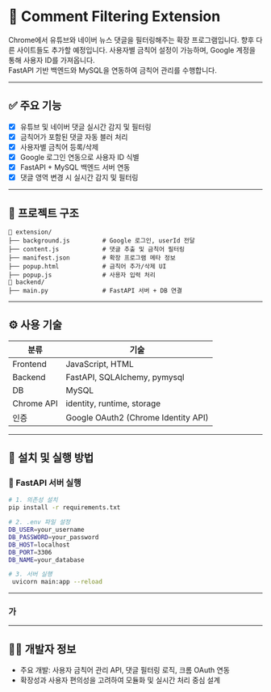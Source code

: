 # 🧼 Comment Filtering Extension

Chrome에서 유튜브와 네이버 뉴스 댓글을 필터링해주는 확장 프로그램입니다. 향후 다른 사이트들도 추가할 예정입니다.
사용자별 금칙어 설정이 가능하며, Google 계정을 통해 사용자 ID를 가져옵니다.  
FastAPI 기반 백엔드와 MySQL을 연동하여 금칙어 관리를 수행합니다.

---

## ✅ 주요 기능

- [x] 유튜브 및 네이버 댓글 실시간 감지 및 필터링  
- [x] 금칙어가 포함된 댓글 자동 블러 처리  
- [x] 사용자별 금칙어 등록/삭제  
- [x] Google 로그인 연동으로 사용자 ID 식별  
- [x] FastAPI + MySQL 백엔드 서버 연동  
- [x] 댓글 영역 변경 시 실시간 감지 및 필터링

---

## 🧩 프로젝트 구조

```
📁 extension/
├── background.js         # Google 로그인, userId 전달
├── content.js            # 댓글 추출 및 금칙어 필터링
├── manifest.json         # 확장 프로그램 메타 정보
├── popup.html            # 금칙어 추가/삭제 UI
├── popup.js              # 사용자 입력 처리
📁 backend/
├── main.py               # FastAPI 서버 + DB 연결
```

---

## ⚙️ 사용 기술

| 분류 | 기술 |
|------|------|
| Frontend | JavaScript, HTML |
| Backend | FastAPI, SQLAlchemy, pymysql |
| DB | MySQL |
| Chrome API | identity, runtime, storage |
| 인증 | Google OAuth2 (Chrome Identity API) |

---

## 🔌 설치 및 실행 방법

### 🔧 FastAPI 서버 실행

```bash
# 1. 의존성 설치
pip install -r requirements.txt

# 2. .env 파일 설정
DB_USER=your_username
DB_PASSWORD=your_password
DB_HOST=localhost
DB_PORT=3306
DB_NAME=your_database

# 3. 서버 실행
 uvicorn main:app --reload
```

---

### 가
---

## 👨‍💻 개발자 정보

- 주요 개발: 사용자 금칙어 관리 API, 댓글 필터링 로직, 크롬 OAuth 연동
- 확장성과 사용자 편의성을 고려하여 모듈화 및 실시간 처리 중심 설계
